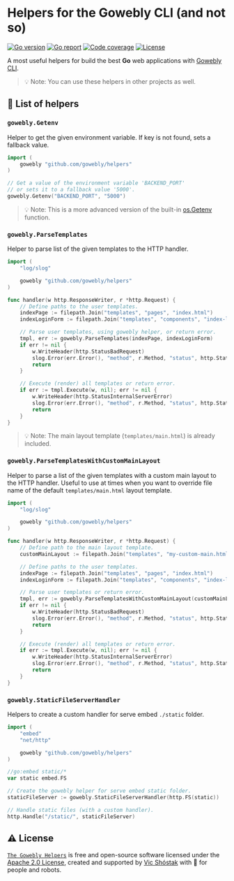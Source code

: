# Helpers for the Gowebly CLI (and not so)

[![Go version][go_version_img]][go_dev_url]
[![Go report][go_report_img]][go_report_url]
[![Code coverage][go_code_coverage_img]][go_code_coverage_url]
[![License][repo_license_img]][repo_license_url]

A most useful helpers for build the best **Go** web applications with [Gowebly CLI][gowebly_url].

> 💡 Note: You can use these helpers in other projects as well.

## 📖 List of helpers

### `gowebly.Getenv`

Helper to get the given environment variable. If key is not found, sets a fallback value.

```go
import (
    gowebly "github.com/gowebly/helpers"
)

// Get a value of the environment variable 'BACKEND_PORT'
// or sets it to a fallback value '5000'.
gowebly.Getenv("BACKEND_PORT", "5000")
```

> 💡 Note: This is a more advanced version of the built-in [os.Getenv][go_os_getenv_url] function.

### `gowebly.ParseTemplates`

Helper to parse list of the given templates to the HTTP handler.

```go
import (
    "log/slog"

    gowebly "github.com/gowebly/helpers"
)

func handler(w http.ResponseWriter, r *http.Request) {
    // Define paths to the user templates.
    indexPage := filepath.Join("templates", "pages", "index.html")
    indexLoginForm := filepath.Join("templates", "components", "index-login-form.html")

    // Parse user templates, using gowebly helper, or return error.
    tmpl, err := gowebly.ParseTemplates(indexPage, indexLoginForm)
    if err != nil {
        w.WriteHeader(http.StatusBadRequest)
        slog.Error(err.Error(), "method", r.Method, "status", http.StatusBadRequest, "path", r.URL.Path)
        return
    }

    // Execute (render) all templates or return error.
    if err := tmpl.Execute(w, nil); err != nil {
        w.WriteHeader(http.StatusInternalServerError)
        slog.Error(err.Error(), "method", r.Method, "status", http.StatusInternalServerError, "path", r.URL.Path)
        return
    }
}
```

> 💡 Note: The main layout template (`templates/main.html`) is already included.

### `gowebly.ParseTemplatesWithCustomMainLayout`

Helper to parse a list of the given templates with a custom main layout to the HTTP handler. Useful to use at times when you want to override file name of the default `templates/main.html` layout template.

```go
import (
    "log/slog"

    gowebly "github.com/gowebly/helpers"
)

func handler(w http.ResponseWriter, r *http.Request) {
    // Define path to the main layout template.
    customMainLayout := filepath.Join("templates", "my-custom-main.html")

    // Define paths to the user templates.
    indexPage := filepath.Join("templates", "pages", "index.html")
    indexLoginForm := filepath.Join("templates", "components", "index-login-form.html")

    // Parse user templates or return error.
    tmpl, err := gowebly.ParseTemplatesWithCustomMainLayout(customMainLayout, indexPage, indexLoginForm)
    if err != nil {
        w.WriteHeader(http.StatusBadRequest)
        slog.Error(err.Error(), "method", r.Method, "status", http.StatusBadRequest, "path", r.URL.Path)
        return
    }

    // Execute (render) all templates or return error.
    if err := tmpl.Execute(w, nil); err != nil {
        w.WriteHeader(http.StatusInternalServerError)
        slog.Error(err.Error(), "method", r.Method, "status", http.StatusInternalServerError, "path", r.URL.Path)
        return
    }
}
```

### `gowebly.StaticFileServerHandler`

Helpers to create a custom handler for serve embed `./static` folder.

```go
import (
    "embed"
    "net/http"

    gowebly "github.com/gowebly/helpers"
)

//go:embed static/*
var static embed.FS

// Create the gowebly helper for serve embed static folder.
staticFileServer := gowebly.StaticFileServerHandler(http.FS(static))

// Handle static files (with a custom handler).
http.Handle("/static/", staticFileServer)
```

## ⚠️ License

[`The Gowebly Helpers`][repo_url] is free and open-source software licensed under the [Apache 2.0 License][repo_license_url], created and supported by [Vic Shóstak][author_url] with 🩵 for people and robots.

<!-- Go links -->

[go_report_url]: https://goreportcard.com/report/github.com/gowebly/helpers
[go_dev_url]: https://pkg.go.dev/github.com/gowebly/helpers
[go_version_img]: https://img.shields.io/badge/Go-1.21+-00ADD8?style=for-the-badge&logo=go
[go_code_coverage_url]: https://codecov.io/gh/gowebly/helpers
[go_code_coverage_img]: https://img.shields.io/codecov/c/gh/gowebly/helpers.svg?logo=codecov&style=for-the-badge
[go_report_img]: https://img.shields.io/badge/Go_report-A+-success?style=for-the-badge&logo=none
[go_os_getenv_url]: https://pkg.go.dev/os#Getenv

<!-- Repository links -->

[repo_url]: https://github.com/gowebly/helpers
[repo_license_url]: https://github.com/gowebly/helpers/blob/main/LICENSE
[repo_license_img]: https://img.shields.io/badge/license-Apache_2.0-red?style=for-the-badge&logo=none

<!-- Author links -->

[author_url]: https://github.com/koddr

<!-- README links -->

[gowebly_url]: https://github.com/gowebly/gowebly
